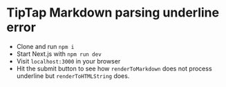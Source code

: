# TipTap Markdown parsing underline error 

* Clone and run `npm i`
* Start  Next.js with `npm run dev`
* Visit `localhost:3000` in your browser
* Hit the submit button to see how `renderToMarkdown` does not process underline but `renderToHTMLString` does.
